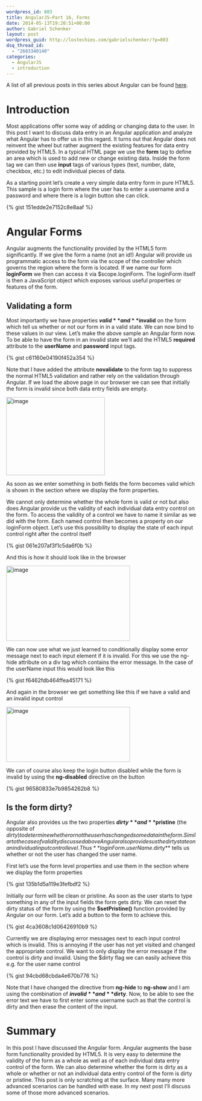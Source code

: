 ```yaml
---
wordpress_id: 803
title: AngularJS–Part 16, Forms
date: 2014-05-13T19:20:51+00:00
author: Gabriel Schenker
layout: post
wordpress_guid: http://lostechies.com/gabrielschenker/?p=803
dsq_thread_id:
  - "2683340140"
categories:
  - AngularJS
  - introduction
---
```

A list of all previous posts in this series about Angular can be found [here](http://lostechies.com/gabrielschenker/2014/02/26/angular-js-blog-series-table-of-content/).

# Introduction

Most applications offer some way of adding or changing data to the user. In this post I want to discuss data entry in an Angular application and analyze what Angular has to offer us in this regard. It turns out that Angular does not reinvent the wheel but rather augment the existing features for data entry provided by HTML5. In a typical HTML page we use the **form** tag to define an area which is used to add new or change existing data. Inside the form tag we can then use **input** tags of various types (text, number, date, checkbox, etc.) to edit individual pieces of data.

As a starting point let’s create a very simple data entry form in pure HTML5. This sample is a login form where the user has to enter a username and a password and where there is a login button she can click.

{% gist 151edde2e7152c8e8aaf %}

# Angular Forms

Angular augments the functionality provided by the HTML5 form significantly. If we give the form a name (not an id!) Angular will provide us programmatic access to the form via the scope of the controller which governs the region where the form is located. If we name our form **loginForm** we then can access it via $scope.loginForm. The loginForm itself is then a JavaScript object which exposes various useful properties or features of the form. 

## Validating a form

Most importantly we have properties **$valid** and **$invalid** on the form which tell us whether or not our form in in a valid state. We can now bind to these values in our view. Let’s make the above sample an Angular form now. To be able to have the form in an invalid state we’ll add the HTML5 **required** attribute to the **userName** and **password** input tags.

{% gist c61160e04190f452a354 %}

Note that I have added the attribute **novalidate** to the form tag to suppress the normal HTML5 validation and rather rely on the validation through Angular. If we load the above page in our browser we can see that initially the form is invalid since both data entry fields are empty. 

[<img style="border-top: 0px;border-right: 0px;border-bottom: 0px;padding-top: 0px;padding-left: 0px;border-left: 0px;padding-right: 0px" border="0" alt="image" src="http://lostechies.com/content/gabrielschenker/uploads/2014/05/image_thumb.png" width="261" height="207" />](http://lostechies.com/content/gabrielschenker/uploads/2014/05/image.png)

As soon as we enter something in both fields the form becomes valid which is shown in the section where we display the form properties.

We cannot only determine whether the whole form is valid or not but also does Angular provide us the validity of each individual data entry control on the form. To access the validity of a control we have to name it similar as we did with the form. Each named control then becomes a property on our loginForm object. Let’s use this possibility to display the state of each input control right after the control itself

{% gist 061e207af3f1c5da6f0b %}

And this is how it should look like in the browser

[<img style="border-top: 0px;border-right: 0px;border-bottom: 0px;padding-top: 0px;padding-left: 0px;border-left: 0px;padding-right: 0px" border="0" alt="image" src="http://lostechies.com/content/gabrielschenker/uploads/2014/05/image_thumb1.png" width="328" height="199" />](http://lostechies.com/content/gabrielschenker/uploads/2014/05/image1.png)

We can now use what we just learned to conditionally display some error message next to each input element if it is invalid. For this we use the ng-hide attribute on a div tag which contains the error message. In the case of the userName input this would look like this

{% gist f6462fdb464ffea45171 %}

And again in the browser we get something like this if we have a valid and an invalid input control

[<img style="border-top: 0px;border-right: 0px;border-bottom: 0px;padding-top: 0px;padding-left: 0px;border-left: 0px;padding-right: 0px" border="0" alt="image" src="http://lostechies.com/content/gabrielschenker/uploads/2014/05/image_thumb2.png" width="328" height="146" />](http://lostechies.com/content/gabrielschenker/uploads/2014/05/image2.png)

We can of course also keep the login button disabled while the form is invalid by using the **ng-disabled** directive on the button

{% gist 96580833e7b9854262b8 %}

## Is the form dirty?

Angular also provides us the two properties **$dirty** and **$pristine** (the opposite of $dirty) to determine whether or not the user has changed some data in the form. Similar to the case of validity discussed above Angular also provides us the dirty state on an individual input control level. Thus **loginForm.userName.$dirty** tells us whether or not the user has changed the user name.

First let’s use the form level properties and use them in the section where we display the form properties

{% gist 135b1d5a119e3fefbdf2 %}

Initially our form will be clean or pristine. As soon as the user starts to type something in any of the input fields the form gets dirty. We can reset the dirty status of the form by using the **$setPristine()** function provided by Angular on our form. Let’s add a button to the form to achieve this.

{% gist 4ca3608c1d06426910b9 %}

Currently we are displaying error messages next to each input control which is invalid. This is annoying if the user has not yet visited and changed the appropriate control. We want to only display the error message if the control is dirty and invalid. Using the $dirty flag we can easily achieve this e.g. for the user name control

{% gist 94cbd68cbda4e670b776 %}

Note that I have changed the directive from **ng-hide** to **ng-show** and I am using the combination of **$invalid** and **$dirty**. Now, to be able to see the error text we have to first enter some username such as that the control is dirty and then erase the content of the input.

# Summary

In this post I have discussed the Angular form. Angular augments the base form functionality provided by HTML5. It is very easy to determine the validity of the form as a whole as well as of each individual data entry control of the form. We can also determine whether the form is dirty as a whole or whether or not an individual data entry control of the form is dirty or pristine. This post is only scratching at the surface. Many many more advanced scenarios can be handled with ease. In my next post I’ll discuss some of those more advanced scenarios.